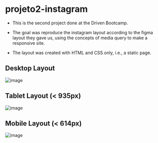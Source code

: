 # projeto2-instagram

- This is the second project done at the Driven Bootcamp. 

- The goal was reproduce the instagram layout according to the figma layout they gave us, using the concepts of media query to make a responsive site.

- The layout was created with HTML and CSS only, i.e., a static page. 

## Desktop Layout

![image](https://user-images.githubusercontent.com/54027010/160453240-4f4c53e3-144b-4d1b-9b9c-653680fffa3d.png)

## Tablet Layout (< 935px)

![image](https://user-images.githubusercontent.com/54027010/160453396-b3619e62-99c1-47e0-b464-cf8b27d23820.png)

## Mobile Layout (< 614px)

![image](https://user-images.githubusercontent.com/54027010/160453774-1072f21c-a2ee-4cef-b991-f4bb39c8ff22.png)

